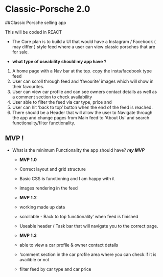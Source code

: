 # Classic-Porsche 2.0

##Classic Porsche selling app

This will be coded in REACT

- The Core plan is to build a UI that would have a Instagram / Facebook ( may differ ) style feed where a user can view classic porsches that are for sale.

- **what type of useability should my app have ?**

1. A home page with a Nav bar at the top. copy the insta/facebook type feed
2. User can scroll through feed and ‘favourite’ images which will show in their favourites.
3. User can view car profile and can see owners contact details as well as a comment section to check availability
4. User able to filter the feed via car type, price and
5. User can hit ‘back to top’ button when the end of the feed is reached.
6. There should be a Header that will allow the user to Navigate through the app and change pages from Main feed to 'About Us' and search functionality/filter functionality.

## MVP !

- What is the minimum Functionality the app should have? **_my MVP_**
  - **MVP 1.0**
  - Correct layout and grid structure
  - Basic CSS is functioning and I am happy with it
  - images rendering in the feed

  - **MVP 1.2**
  - working made up data
  - scrollable - Back to top functionality’ when feed is finished
  - Useable header / Task bar that will navigate you to the correct page.

  - **MVP 1.3**
  - able to view a car profile & owner contact details
  - ‘comment section in the car profile area where you can check if it is availible or not
  - filter feed by car type and car price
